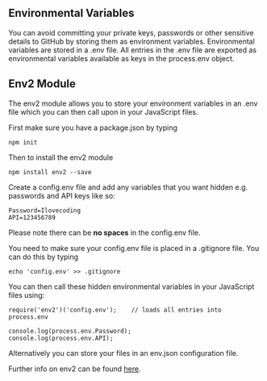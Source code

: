 ## Environmental Variables
You can avoid committing your private keys, passwords or other sensitive details to GitHub by storing them as environment variables. Environmental variables are stored in a .env file. All entries in the .env file are exported as environmental variables available as keys in the process.env object.

## Env2 Module
The env2 module allows you to store your environment variables in an .env file which you can then call upon in your JavaScript files.

First make sure you have a package.json by typing 

```npm init```

Then to install the env2 module 

```npm install env2 --save```

Create a config.env file and add any variables that you want hidden e.g. passwords and API keys like so:
```
Password=Ilovecoding
API=123456789
```

Please note there can be **no spaces** in the config.env file.

You need to make sure your config.env file is placed in a .gitignore file. You can do this by typing 

```echo 'config.env' >> .gitignore```

You can then call these hidden environmental variables in your JavaScript files using:
```
require('env2')('config.env');    // loads all entries into process.env

console.log(process.env.Password);
console.log(process.env.API);
```

Alternatively you can store your files in an env.json configuration file.

Further info on env2 can be found [here](https://github.com/dwyl/learn-environment-variables).
